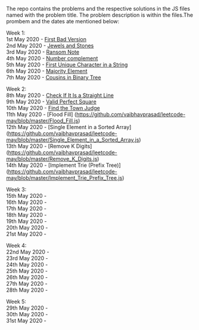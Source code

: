 The repo contains the problems and the respective solutions in the JS files named with the problem title. The problem description is within the files.The prombem and the dates ate mentioned below:

Week 1:  
	1st May 2020 - [First Bad Version](https://github.com/vaibhavprasad/leetcode-may/blob/master/First_Bad_Version.js)  
	2nd May 2020 - [Jewels and Stones](https://github.com/vaibhavprasad/leetcode-may/blob/master/Jewels_and_Stones.js)  
	3rd May 2020 - [Ransom Note](https://github.com/vaibhavprasad/leetcode-may/blob/master/Ransom_Note.js)  
	4th May 2020 - [Number complement](https://github.com/vaibhavprasad/leetcode-may/blob/master/Number_Complement.js)  
	5th May 2020 - [First Unique Character in a String](https://github.com/vaibhavprasad/leetcode-may/blob/master/First_Unique_Character_in_a_String.js)  
	6th May 2020 - [Majority Element](https://github.com/vaibhavprasad/leetcode-may/blob/master/Majority_Element.js)  
	7th May 2020 - [Cousins in Binary Tree](https://github.com/vaibhavprasad/leetcode-may/blob/master/Cousins_in_Binary_Tree.js)  

Week 2:  
	8th May 2020 - [Check If It Is a Straight Line](https://github.com/vaibhavprasad/leetcode-may/blob/master/Check_If_It_Is_a_Straight_Line.js)  
	9th May 2020 - [Valid Perfect Square](https://github.com/vaibhavprasad/leetcode-may/blob/master/Valid_Perfect_Square.js)  
        10th May 2020 - [Find the Town Judge](https://github.com/vaibhavprasad/leetcode-may/blob/master/Find_the_Town_Judge.js)  
        11th May 2020 - [Flood Fill] (https://github.com/vaibhavprasad/leetcode-may/blob/master/Flood_Fill.js)  
        12th May 2020 - [Single Element in a Sorted Array] (https://github.com/vaibhavprasad/leetcode-may/blob/master/Single_Element_in_a_Sorted_Array.js)  
        13th May 2020 - [Remove K Digits] (https://github.com/vaibhavprasad/leetcode-may/blob/master/Remove_K_Digits.js)  
        14th May 2020 - [Implement Trie (Prefix Tree)] (https://github.com/vaibhavprasad/leetcode-may/blob/master/Implement_Trie_Prefix_Tree.js)  

Week 3:  
        15th May 2020 -  
        16th May 2020 -  
        17th May 2020 -  
        18th May 2020 -  
        19th May 2020 -  
        20th May 2020 -  
        21st May 2020 -  
       
Week 4:  
	22nd May 2020 -  
        23rd May 2020 -  
        24th May 2020 -  
        25th May 2020 -  
        26th May 2020 -  
        27th May 2020 -  
        28th May 2020 -  

Week 5:  
        29th May 2020 -  
        30th May 2020 -  
        31st May 2020 - 
 

